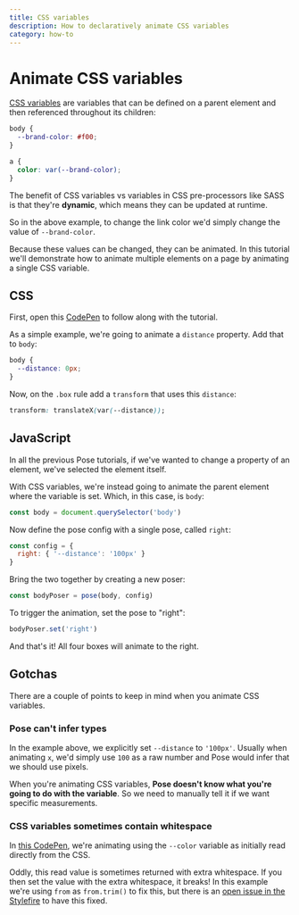 ```yaml
---
title: CSS variables
description: How to declaratively animate CSS variables
category: how-to
---
```


# Animate CSS variables

[CSS variables](https://developer.mozilla.org/en-US/docs/Web/CSS/Using_CSS_variables) are variables that can be defined on a parent element and then referenced throughout its children:

```css
body {
  --brand-color: #f00;
}

a {
  color: var(--brand-color);
}
```

The benefit of CSS variables vs variables in CSS pre-processors like SASS is that they're **dynamic**, which means they can be updated at runtime.

So in the above example, to change the link color we'd simply change the value of `--brand-color`.

Because these values can be changed, they can be animated. In this tutorial we'll demonstrate how to animate multiple elements on a page by animating a single CSS variable.

<CodePen id="JLaBNG" />

<TOC />

## CSS

First, open this [CodePen](https://codepen.io/popmotion/pen/mxGZNx?editors=0110) to follow along with the tutorial.

As a simple example, we're going to animate a `distance` property. Add that to `body`:

```css
body {
  --distance: 0px;
}
```

Now, on the `.box` rule add a `transform` that uses this `distance`:

```css
transform: translateX(var(--distance));
``` 

## JavaScript

In all the previous Pose tutorials, if we've wanted to change a property of an element, we've selected the element itself.

With CSS variables, we're instead going to animate the parent element where the variable is set. Which, in this case, is `body`:

```javascript
const body = document.querySelector('body')
```

Now define the pose config with a single pose, called `right`:

```javascript
const config = {
  right: { '--distance': '100px' }
}
```

Bring the two together by creating a new poser:

```javascript
const bodyPoser = pose(body, config)
```

To trigger the animation, set the pose to "right":

```javascript
bodyPoser.set('right')
```

And that's it! All four boxes will animate to the right.

## Gotchas

There are a couple of points to keep in mind when you animate CSS variables.

### Pose can't infer types

In the example above, we explicitly set `--distance` to `'100px'`. Usually when animating `x`, we'd simply use `100` as a raw number and Pose would infer that we should use pixels.

When you're animating CSS variables, **Pose doesn't know what you're going to do with the variable**. So we need to manually tell it if we want specific measurements.

### CSS variables sometimes contain whitespace

In [this CodePen](https://codepen.io/popmotion/pen/JLaBNG?editors=0010), we're animating using the `--color` variable as initially read directly from the CSS.

Oddly, this read value is sometimes returned with extra whitespace. If you then set the value with the extra whitespace, it breaks! In this example we're using `from` as `from.trim()` to fix this, but there is an [open issue in the Stylefire](https://github.com/Popmotion/stylefire/issues/16) to have this fixed.
